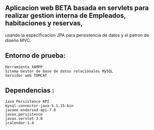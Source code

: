 
## Aplicacion web BETA basada en servlets para realizar gestion interna de Empleados, habitaciones y reservas,
   usando la especificacion JPA para persistencia de datos y el patron de diseño MVC. 

## Entorno de prueba:
	
	Herramienta XAMPP
	Sitema Gestor de base de datos relacionales MySQL
	Servidor web TOMCAT 

## Dependencias :
	Java Persistence API
	mysql-connector-java-5.1.15-bin
	javaee-endorsed-api-7.0
	javax.persistence
	javax.servlet-3.0
	jcalendar-1.4
	